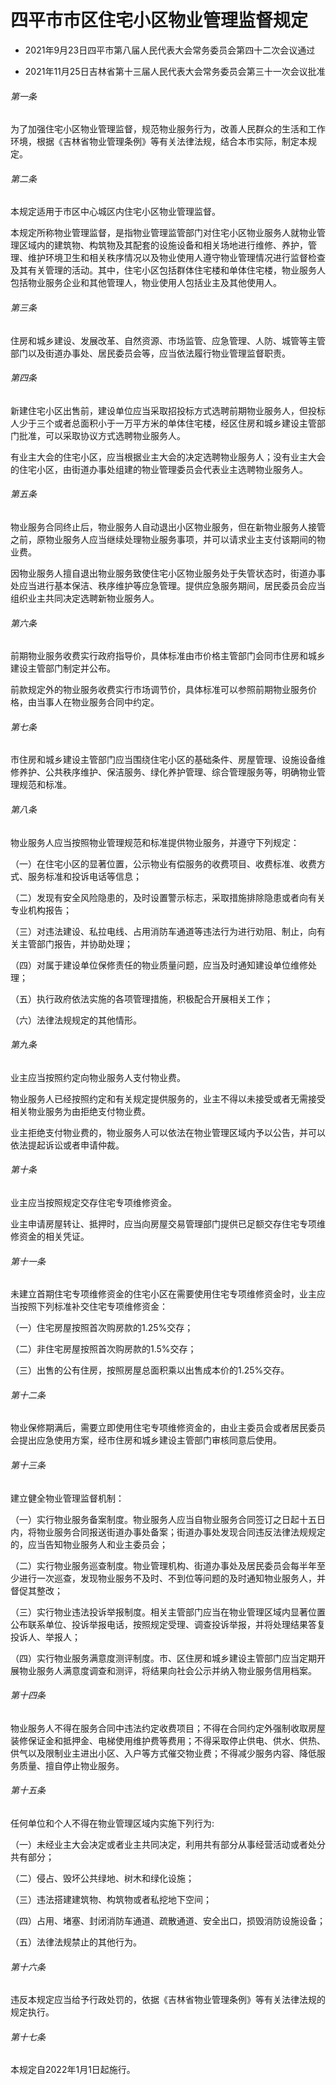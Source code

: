 # 四平市市区住宅小区物业管理监督规定

- 2021年9月23日四平市第八届人民代表大会常务委员会第四十二次会议通过

- 2021年11月25日吉林省第十三届人民代表大会常务委员会第三十一次会议批准

<!-- INFO END -->

###### 第一条

为了加强住宅小区物业管理监督，规范物业服务行为，改善人民群众的生活和工作环境，根据《吉林省物业管理条例》等有关法律法规，结合本市实际，制定本规定。

###### 第二条

本规定适用于市区中心城区内住宅小区物业管理监督。

本规定所称物业管理监督，是指物业管理监管部门对住宅小区物业服务人就物业管理区域内的建筑物、构筑物及其配套的设施设备和相关场地进行维修、养护，管理、维护环境卫生和相关秩序情况以及物业使用人遵守物业管理情况进行监督检查及其有关管理的活动。其中，住宅小区包括群体住宅楼和单体住宅楼，物业服务人包括物业服务企业和其他管理人，物业使用人包括业主及其他使用人。

###### 第三条

住房和城乡建设、发展改革、自然资源、市场监管、应急管理、人防、城管等主管部门以及街道办事处、居民委员会等，应当依法履行物业管理监督职责。

###### 第四条

新建住宅小区出售前，建设单位应当采取招投标方式选聘前期物业服务人，但投标人少于三个或者总面积小于一万平方米的单体住宅楼，经区住房和城乡建设主管部门批准，可以采取协议方式选聘物业服务人。

有业主大会的住宅小区，应当根据业主大会的决定选聘物业服务人；没有业主大会的住宅小区，由街道办事处组建的物业管理委员会代表业主选聘物业服务人。

###### 第五条

物业服务合同终止后，物业服务人自动退出小区物业服务，但在新物业服务人接管之前，原物业服务人应当继续处理物业服务事项，并可以请求业主支付该期间的物业费。

因物业服务人擅自退出物业服务致使住宅小区物业服务处于失管状态时，街道办事处应当进行基本保洁、秩序维护等应急管理。提供应急服务期间，居民委员会应当组织业主共同决定选聘新物业服务人。

###### 第六条

前期物业服务收费实行政府指导价，具体标准由市价格主管部门会同市住房和城乡建设主管部门制定并公布。

前款规定外的物业服务收费实行市场调节价，具体标准可以参照前期物业服务价格，由当事人在物业服务合同中约定。

###### 第七条

市住房和城乡建设主管部门应当围绕住宅小区的基础条件、房屋管理、设施设备维修养护、公共秩序维护、保洁服务、绿化养护管理、综合管理服务等，明确物业管理规范和标准。

###### 第八条

物业服务人应当按照物业管理规范和标准提供物业服务，并遵守下列规定：

（一）在住宅小区的显著位置，公示物业有偿服务的收费项目、收费标准、收费方式、服务标准和投诉电话等信息；

（二）发现有安全风险隐患的，及时设置警示标志，采取措施排除隐患或者向有关专业机构报告；

（三）对违法建设、私拉电线、占用消防车通道等违法行为进行劝阻、制止，向有关主管部门报告，并协助处理；

（四）对属于建设单位保修责任的物业质量问题，应当及时通知建设单位维修处理；

（五）执行政府依法实施的各项管理措施，积极配合开展相关工作；

（六）法律法规规定的其他情形。

###### 第九条

业主应当按照约定向物业服务人支付物业费。

物业服务人已经按照约定和有关规定提供服务的，业主不得以未接受或者无需接受相关物业服务为由拒绝支付物业费。

业主拒绝支付物业费的，物业服务人可以依法在物业管理区域内予以公告，并可以依法提起诉讼或者申请仲裁。

###### 第十条

业主应当按照规定交存住宅专项维修资金。

业主申请房屋转让、抵押时，应当向房屋交易管理部门提供已足额交存住宅专项维修资金的相关凭证。

###### 第十一条

未建立首期住宅专项维修资金的住宅小区在需要使用住宅专项维修资金时，业主应当按照下列标准补交住宅专项维修资金：

（一）住宅房屋按照首次购房款的1.25%交存；

（二）非住宅房屋按照首次购房款的1.5%交存；

（三）出售的公有住房，按照房屋总面积乘以出售成本价的1.25%交存。

###### 第十二条

物业保修期满后，需要立即使用住宅专项维修资金的，由业主委员会或者居民委员会提出应急使用方案，经市住房和城乡建设主管部门审核同意后使用。

###### 第十三条

建立健全物业管理监督机制：

（一）实行物业服务备案制度。物业服务人应当自物业服务合同签订之日起十五日内，将物业服务合同报送街道办事处备案；街道办事处发现合同违反法律法规规定的，应当告知物业服务人和业主委员会；

（二）实行物业服务巡查制度。物业管理机构、街道办事处及居民委员会每半年至少进行一次巡查，发现物业服务不及时、不到位等问题的及时通知物业服务人，并督促其整改；

（三）实行物业违法投诉举报制度。相关主管部门应当在物业管理区域内显著位置公布联系单位、投诉举报电话，按照规定受理、调查投诉举报，并将处理结果答复投诉人、举报人；

（四）实行物业服务满意度测评制度。市、区住房和城乡建设主管部门应当定期开展物业服务人满意度调查和测评，将结果向社会公示并纳入物业服务信用档案。

###### 第十四条

物业服务人不得在服务合同中违法约定收费项目；不得在合同约定外强制收取房屋装修保证金和抵押金、电梯使用维护费等费用；不得采取停止供电、供水、供热、供气以及限制业主进出小区、入户等方式催交物业费；不得减少服务内容、降低服务质量、擅自停止物业服务。

###### 第十五条

任何单位和个人不得在物业管理区域内实施下列行为:

（一）未经业主大会决定或者业主共同决定，利用共有部分从事经营活动或者处分共有部分；

（二）侵占、毁坏公共绿地、树木和绿化设施；

（三）违法搭建建筑物、构筑物或者私挖地下空间；

（四）占用、堵塞、封闭消防车通道、疏散通道、安全出口，损毁消防设施设备；

（五）法律法规禁止的其他行为。

###### 第十六条

违反本规定应当给予行政处罚的，依据《吉林省物业管理条例》等有关法律法规的规定执行。

###### 第十七条

本规定自2022年1月1日起施行。
